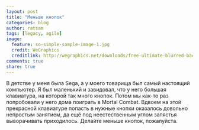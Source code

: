 ```yaml
---
layout: post
title: "Меньше кнопок"
categories: blog
author: ratsam
tags: [legacy, agile]
image:
  feature: so-simple-sample-image-1.jpg
  credit: WeGraphics
  creditlink: http://wegraphics.net/downloads/free-ultimate-blurred-background-pack/
comments: true
share: true
---
```


В детстве у меня была Sega, а у моего товарища был самый настоящий компьютер. Я был маленький и завидовал, что у него большая клавиатура, на которой так много кнопок.
Потом мы как-то раз попробовали у него дома поиграть в Mortal Combat. Вдвоем на этой прекрасной клавиатуре попасть в нужные кнопки оказалось довольно непростым занятием, да ещё под неестественным углом запястья выворачивать приходилось.
Делайте меньше кнопок, пожалуйста.
